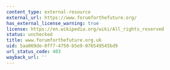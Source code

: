 ```yaml
---
content_type: external-resource
external_url: https://www.forumforthefuture.org/
has_external_license_warning: true
license: https://en.wikipedia.org/wiki/All_rights_reserved
status: unchecked
title: www.forumforthefuture.org.uk
uid: 5aa069de-0ff7-4750-b5e9-076549545bd9
url_status_code: 403
wayback_url: ''
---
```

